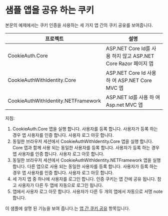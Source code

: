 # <a name="cookie-sharing-sample-app"></a>샘플 앱을 공유 하는 쿠키

본문의 예제에서는 쿠키 인증을 사용하는 세 가지 앱 간의 쿠키 공유를 보여줍니다.

| 프로젝트                             | 설명 |
| ----------------------------------- | ----------- |
| CookieAuth.Core                     | ASP.NET Core Id를 사용 하지 않고 ASP.NET Core Razor 페이지 앱 |
| CookieAuthWithIdentity.Core         | ASP.NET Core Id 사용 하 여 ASP.NET Core MVC 앱 |
| CookieAuthWithIdentity.NETFramework | ASP.NET Id를 사용 하 여 Asp.net MVC 앱 |

지침:

1. CookieAuth.Core 앱을 실행 합니다. 사용자를 등록 합니다. 사용자가 등록 하는 경우 앱 사용자를 인증 합니다. 사용자 로그 아웃 합니다.
1. 동일한 브라우저 세션에서 CookieAuthWithIdentity.Core 앱을 실행 합니다. Core 앱과 함께 사용 되는 동일한 사용자를 등록 합니다. 사용자가 등록 하는 경우 앱 사용자를 인증 합니다. 사용자 로그 아웃 합니다.
1. 동일한 브라우저 세션에서 CookieAuthWithIdentity.NETFramework 앱을 실행 합니다. 다른 앱으로 사용 되는 동일한 사용자를 등록 합니다. 사용자가 등록 하는 경우 앱 사용자를 인증 합니다. 사용자 로그 아웃 합니다.
1. 세 가지 앱 중 하나에 사용자를 로그인 합니다. 인증 쿠키는 앱 간에 공유 됩니다. 참고 사용자가 다른 두 앱에 자동으로 로그인 됩니다.
1. 앱에서 사용자 로그 아웃 합니다. 사용자가 다른 두 개의 앱에서 자동으로 서명 note 합니다.

이 샘플에 설명 된 기능을 보여 줍니다.는 [앱 간 쿠키 공유](https://docs.microsoft.com/aspnet/core/security/cookie-sharing) 항목입니다.
